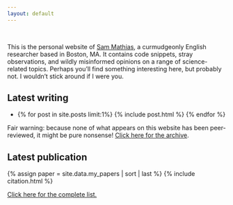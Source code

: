 ```yaml
---
layout: default
---
```

<br>

This is the personal website of <a href="about">Sam Mathias</a>, a curmudgeonly English researcher based in
Boston, MA. It contains code snippets, stray observations, and wildly misinformed opinions
on a range of science-related topics. Perhaps you’ll find something interesting here, but
probably not. I wouldn’t stick around if I were you.

<h2>Latest writing</h2>
    
<ul>
<li>
{% for post in site.posts limit:1%}
    {% include post.html %}
{% endfor %}
</li>
</ul>

Fair warning: because none of what appears on this website has been peer-reviewed, it might be pure
nonsense! <a href="writing">Click here for the archive</a>.

<h2>Latest publication</h2>

{% assign paper = site.data.my_papers | sort | last %}
{% include citation.html %}

<a href="publications">Click here for the complete list.</a>
